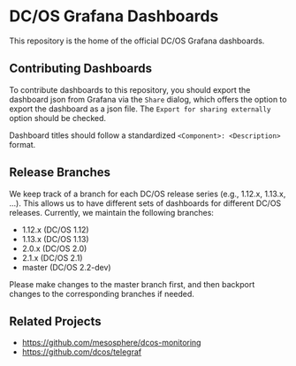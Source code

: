 # DC/OS Grafana Dashboards

This repository is the home of the official DC/OS Grafana dashboards.

## Contributing Dashboards

To contribute dashboards to this repository, you should export the dashboard json from Grafana via the `Share` dialog, which offers the option to export the dashboard as a json file.
The `Export for sharing externally` option should be checked.

Dashboard titles should follow a standardized `<Component>: <Description>` format.

## Release Branches

We keep track of a branch for each DC/OS release series (e.g., 1.12.x, 1.13.x, ...).
This allows us to have different sets of dashboards for different DC/OS releases.
Currently, we maintain the following branches:

- 1.12.x (DC/OS 1.12)
- 1.13.x (DC/OS 1.13)
- 2.0.x (DC/OS 2.0)
- 2.1.x (DC/OS 2.1)
- master (DC/OS 2.2-dev)


Please make changes to the master branch first, and then backport changes to the corresponding branches if needed.

## Related Projects

- https://github.com/mesosphere/dcos-monitoring
- https://github.com/dcos/telegraf

